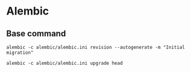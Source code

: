 # Alembic
## Base command

`alembic -c alembic/alembic.ini revision --autogenerate -m "Initial migration"`

`alembic -c alembic/alembic.ini upgrade head`
